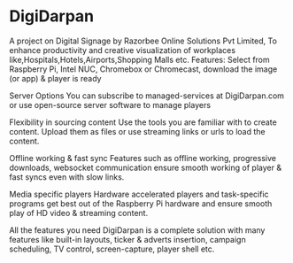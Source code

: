 # DigiDarpan
A project on Digital Signage by Razorbee Online Solutions Pvt Limited, To enhance productivity and creative visualization of workplaces like,Hospitals,Hotels,Airports,Shopping Malls etc.
Features:
Select from Raspberry Pi, Intel NUC, Chromebox or Chromecast, download the image (or app) & player is ready

Server Options
You can subscribe to managed-services at DigiDarpan.com or use open-source server software to manage players

Flexibility in sourcing content
Use the tools you are familiar with to create content. Upload them as files or use streaming links or urls to load the content.

Offline working & fast sync
Features such as offline working, progressive downloads, websocket communication ensure smooth working of player & fast syncs even with slow links.

Media specific players
Hardware accelerated players and task-specific programs get best out of the Raspberry Pi hardware and ensure smooth play of HD video & streaming content.

All the features you need
DigiDarpan is a complete solution with many features like built-in layouts, ticker & adverts insertion, campaign scheduling, TV control, screen-capture, player shell etc.
